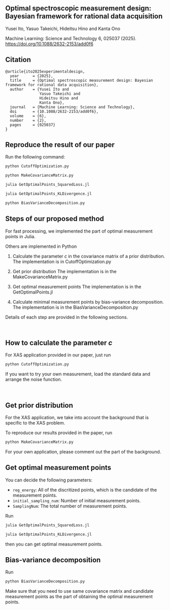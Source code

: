 ## Optimal spectroscopic measurement design: Bayesian framework for rational data acquisition
Yusei Ito, Yasuo Takeichi, Hideitsu Hino and Kanta Ono

Machine Learning: Science and Technology 6, 025037 (2025). https://doi.org/10.1088/2632-2153/add0f6

## Citation
```text
@article{ito2025experimentaldesign,
  year      = {2025},
  title     = {Optimal spectroscopic measurement design: Bayesian framework for rational data acquisition},
  author    = {Yusei Ito and 
               Yasuo Takeichi and
               Hideitsu Hino and
               Kanta Ono},
  journal   = {Machine Learning: Science and Technology}, 
  doi       = {10.1088/2632-2153/add0f6}, 
  volume    = {6},
  number    = {2}, 
  pages     = {025037}
}
```

## Reproduce the result of our paper
Run the following command: 
```bash
python CutoffOptimization.py
```
```bash
python MakeCovarianceMatrix.py
```
```bash
julia GetOptimalPoints_SquaredLoss.jl
```
```bash
julia GetOptimalPoints_KLDivergence.jl
```
```bash
python BiasVarianceDecomposition.py
```

## Steps of our proposed method
For fast processing, we implemented the part of optimal measurement points in Julia.

Others are implemented in Python
1. Calculate the parameter $c$ in the covariance matrix of a prior distribution.
   The implementation is in CutoffOptimization.py
   
2. Get prior distribution
   The implementation is in the MakeCovarianceMatrix.py

3. Get optimal measurement points
   The implementation is in the GetOptimalPoints.jl

4. Calculate minimal measurement points by bias-variance decomposition.
   The implementation is in the BiasVarianceDecomposition.py
   
Details of each step are provided in the following sections.  

<br>

## How to calculate the parameter $c$
For XAS application provided in our paper, just run   
```bash
python CutoffOptimization.py
```
If you want to try your own measurement, load the standard data and arrange the noise function.


<br>

## Get prior distribution
For the XAS application, we take into account the background that is specific to the XAS problem.

To reproduce our results provided in the paper, run
```bash
python MakeCovarianceMatrix.py
```
For your own application, please comment out the part of the background.


## Get optimal measurement points
You can decide the following parameters:
- `reg_energy`: All of the discritized points, which is the candidate of the measurement points.
- `initial_sampling_num`: Number of initial measurement points.
- `SamplingNum`: The total number of measurement points.

Run
```bash
julia GetOptimalPoints_SquaredLoss.jl
```
```bash
julia GetOptimalPoints_KLDivergence.jl
```
then you can get optimal measurement points. 

## Bias-variance decomposition
Run
```bash
python BiasVarianceDecomposition.py
```
Make sure that you need to use same covariance matrix and candidate measurement points as the part of obtaining the optimal measurement points.

